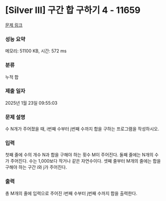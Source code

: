 # [Silver III] 구간 합 구하기 4 - 11659 

[문제 링크](https://www.acmicpc.net/problem/11659) 

### 성능 요약

메모리: 51100 KB, 시간: 572 ms

### 분류

누적 합

### 제출 일자

2025년 1월 23일 09:55:03

### 문제 설명

<p>수 N개가 주어졌을 때, i번째 수부터 j번째 수까지 합을 구하는 프로그램을 작성하시오.</p>

### 입력 

 <p>첫째 줄에 수의 개수 N과 합을 구해야 하는 횟수 M이 주어진다. 둘째 줄에는 N개의 수가 주어진다. 수는 1,000보다 작거나 같은 자연수이다. 셋째 줄부터 M개의 줄에는 합을 구해야 하는 구간 i와 j가 주어진다.</p>

### 출력 

 <p>총 M개의 줄에 입력으로 주어진 i번째 수부터 j번째 수까지 합을 출력한다.</p>

